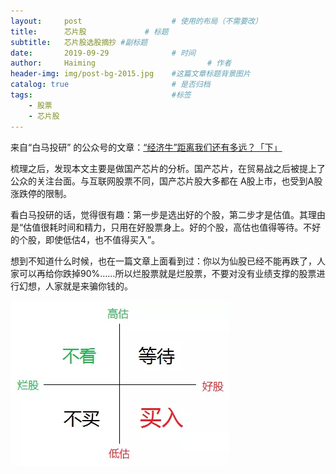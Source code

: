 ```yaml
---
layout:     post   				    # 使用的布局（不需要改）
title:      芯片股				# 标题 
subtitle:   芯片股选股摘抄 #副标题
date:       2019-09-29				# 时间
author:     Haiming 						# 作者
header-img: img/post-bg-2015.jpg 	#这篇文章标题背景图片
catalog: true 						# 是否归档
tags:								#标签
    - 股票
    - 芯片股
---
```


来自“白马投研” 的公众号的文章：[“经济牛”距离我们还有多远？「下」](https://mp.weixin.qq.com/s/7DxGJRnHhGGVVVye4lU4iQ)

梳理之后，发现本文主要是做国产芯片的分析。国产芯片，在贸易战之后被提上了公众的关注台面。与互联网股票不同，国产芯片股大多都在 A股上市，也受到A股涨跌停的限制。

看白马投研的话，觉得很有趣：第一步是选出好的个股，第二步才是估值。其理由是“估值很耗时间和精力，只用在好股票身上。好的个股，高估也值得等待。不好的个股，即使低估4，也不值得买入”。

想到不知道什么时候，也在一篇文章上面看到过：你以为仙股已经不能再跌了，人家可以再给你跌掉90%……所以烂股票就是烂股票，不要对没有业绩支撑的股票进行幻想，人家就是来骗你钱的。

![img](../img/640.webp)

